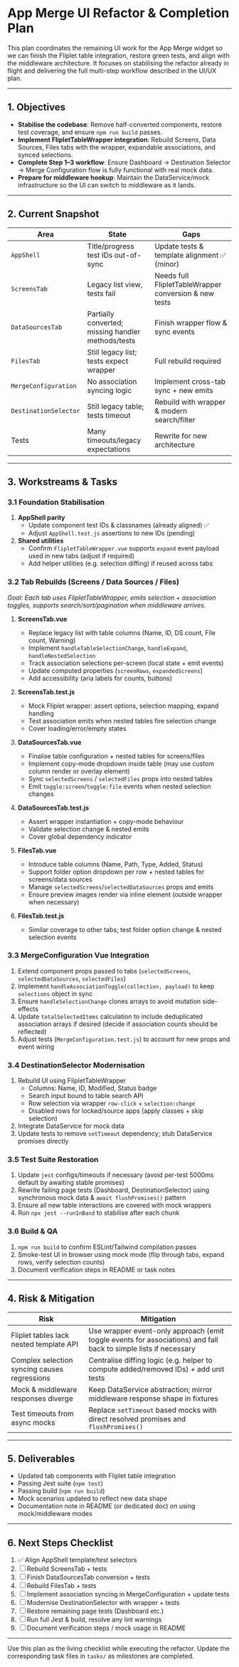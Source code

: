 # App Merge UI Refactor & Completion Plan

This plan coordinates the remaining UI work for the App Merge widget so we can finish the Fliplet table integration, restore green tests, and align with the middleware architecture. It focuses on stabilising the refactor already in flight and delivering the full multi-step workflow described in the UI/UX plan.

---

## 1. Objectives

- **Stabilise the codebase**: Remove half-converted components, restore test coverage, and ensure `npm run build` passes.
- **Implement FlipletTableWrapper integration**: Rebuild Screens, Data Sources, Files tabs with the wrapper, expandable associations, and synced selections.
- **Complete Step 1–3 workflow**: Ensure Dashboard → Destination Selector → Merge Configuration flow is fully functional with real mock data.
- **Prepare for middleware hookup**: Maintain the DataService/mock infrastructure so the UI can switch to middleware as it lands.

---

## 2. Current Snapshot

| Area | State | Gaps |
| --- | --- | --- |
| `AppShell` | Title/progress test IDs out-of-sync | Update tests & template alignment ✅ (minor)
| `ScreensTab` | Legacy list view, tests fail | Needs full FlipletTableWrapper conversion & new tests
| `DataSourcesTab` | Partially converted; missing handler methods/tests | Finish wrapper flow & sync events
| `FilesTab` | Still legacy list; tests expect wrapper | Full rebuild required
| `MergeConfiguration` | No association syncing logic | Implement cross-tab sync + new emits
| `DestinationSelector` | Still legacy table; tests timeout | Rebuild with wrapper & modern search/filter
| Tests | Many timeouts/legacy expectations | Rewrite for new architecture

---

## 3. Workstreams & Tasks

### 3.1 Foundation Stabilisation
1. **AppShell parity**
   - Update component test IDs & classnames (already aligned) ✅
   - Adjust `AppShell.test.js` assertions to new IDs (pending)
2. **Shared utilities**
   - Confirm `FlipletTableWrapper.vue` supports `expand` event payload used in new tabs (adjust if required)
   - Add helper utilities (e.g. selection diffing) if reused across tabs

### 3.2 Tab Rebuilds (Screens / Data Sources / Files)
*Goal: Each tab uses FlipletTableWrapper, emits selection + association toggles, supports search/sort/pagination when middleware arrives.*

1. **ScreensTab.vue**
   - Replace legacy list with table columns (Name, ID, DS count, File count, Warning)
   - Implement `handleTableSelectionChange`, `handleExpand`, `handleNestedSelection`
   - Track association selections per-screen (local state + emit events)
   - Update computed properties (`screenRows`, `expandedScreens`)
   - Add accessibility (aria labels for counts, buttons)
2. **ScreensTab.test.js**
   - Mock Fliplet wrapper: assert options, selection mapping, expand handling
   - Test association emits when nested tables fire selection change
   - Cover loading/error/empty states

3. **DataSourcesTab.vue**
   - Finalise table configuration + nested tables for screens/files
   - Implement copy-mode dropdown inside table (may use custom column render or overlay element)
   - Sync `selectedScreens` / `selectedFiles` props into nested tables
   - Emit `toggle:screen`/`toggle:file` events when nested selection changes
4. **DataSourcesTab.test.js**
   - Assert wrapper instantiation + copy-mode behaviour
   - Validate selection change & nested emits
   - Cover global dependency indicator

5. **FilesTab.vue**
   - Introduce table columns (Name, Path, Type, Added, Status)
   - Support folder option dropdown per row + nested tables for screens/data sources
   - Manage `selectedScreens`/`selectedDataSources` props and emits
   - Ensure preview images render via inline element (outside wrapper when necessary)
6. **FilesTab.test.js**
   - Similar coverage to other tabs; test folder option change & nested selection events

### 3.3 MergeConfiguration Vue Integration
1. Extend component props passed to tabs (`selectedScreens`, `selectedDataSources`, `selectedFiles`)
2. Implement `handleAssociationToggle(collection, payload)` to keep `selections` object in sync
3. Ensure `handleSelectionChange` clones arrays to avoid mutation side-effects
4. Update `totalSelectedItems` calculation to include deduplicated association arrays if desired (decide if association counts should be reflected)
5. Adjust tests (`MergeConfiguration.test.js`) to account for new props and event wiring

### 3.4 DestinationSelector Modernisation
1. Rebuild UI using FlipletTableWrapper
   - Columns: Name, ID, Modified, Status badge
   - Search input bound to table search API
   - Row selection via wrapper `row-click` + `selection:change`
   - Disabled rows for locked/source apps (apply classes + skip selection)
2. Integrate DataService for mock data
3. Update tests to remove `setTimeout` dependency; stub DataService promises directly

### 3.5 Test Suite Restoration
1. Update `jest` configs/timeouts if necessary (avoid per-test 5000ms default by awaiting stable promises)
2. Rewrite failing page tests (Dashboard, DestinationSelector) using synchronous mock data & `await flushPromises()` pattern
3. Ensure all new table interactions are covered with mock wrappers
4. Run `npx jest --runInBand` to stabilise after each chunk

### 3.6 Build & QA
1. `npm run build` to confirm ESLint/Tailwind compilation passes
2. Smoke-test UI in browser using mock mode (flip through tabs, expand rows, verify selection counts)
3. Document verification steps in README or task notes

---

## 4. Risk & Mitigation

| Risk | Mitigation |
| --- | --- |
| Fliplet tables lack nested template API | Use wrapper event-only approach (emit toggle events for associations) and fall back to simple lists if necessary |
| Complex selection syncing causes regressions | Centralise diffing logic (e.g. helper to compute added/removed IDs) + add unit tests |
| Mock & middleware responses diverge | Keep DataService abstraction; mirror middleware response shape in fixtures |
| Test timeouts from async mocks | Replace `setTimeout` based mocks with direct resolved promises and `flushPromises()` |

---

## 5. Deliverables

- Updated tab components with Fliplet table integration
- Passing Jest suite (`npm test`)
- Passing build (`npm run build`)
- Mock scenarios updated to reflect new data shape
- Documentation note in README (or dedicated doc) on using mock/middleware modes

---

## 6. Next Steps Checklist

1. ✅ Align AppShell template/test selectors
2. ☐ Rebuild ScreensTab + tests
3. ☐ Finish DataSourcesTab conversion + tests
4. ☐ Rebuild FilesTab + tests
5. ☐ Implement association syncing in MergeConfiguration + update tests
6. ☐ Modernise DestinationSelector with wrapper + tests
7. ☐ Restore remaining page tests (Dashboard etc.)
8. ☐ Run full Jest & build, resolve any lint warnings
9. ☐ Document verification steps / mock usage in README

---

Use this plan as the living checklist while executing the refactor. Update the corresponding task files in `tasks/` as milestones are completed.

